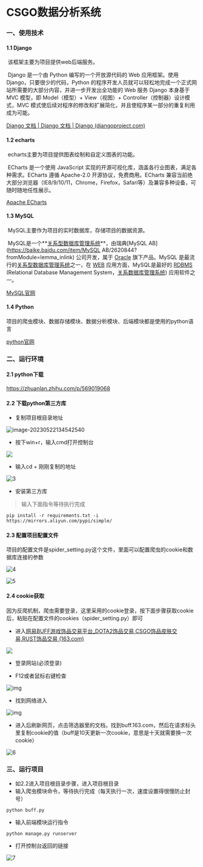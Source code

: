 
# CSGO数据分析系统

### 一、使用技术

#### 1.1 Django

​	该框架主要为项目提供web后端服务。

​	Django 是一个由 Python 编写的一个开放源代码的 Web 应用框架。使用 Django，只要很少的代码，Python 的程序开发人员就可以轻松地完成一个正式网站所需要的大部分内容，并进一步开发出全功能的 Web 服务 Django 本身基于 MVC 模型，即 Model（模型）+ View（视图）+ Controller（控制器）设计模式，MVC 模式使后续对程序的修改和扩展简化，并且使程序某一部分的重复利用成为可能。

[Django 文档 | Django 文档 | Django (djangoproject.com)](https://docs.djangoproject.com/zh-hans/4.2/)

#### 1.2 echarts

​	echarts主要为项目提供图表绘制和自定义图表的功能。

​	ECharts 是一个使用 JavaScript 实现的开源可视化库，涵盖各行业图表，满足各种需求。ECharts 遵循 Apache-2.0 开源协议，免费商用。ECharts 兼容当前绝大部分浏览器（IE8/9/10/11，Chrome，Firefox，Safari等）及兼容多种设备，可随时随地任性展示。

[Apache ECharts](https://echarts.apache.org/zh/index.html)

#### 1.3 MySQL

​	MySQL主要作为项目的实时数据库，存储项目的数据资源。

​	MySQL是一个**[关系型数据库管理系统](https://baike.baidu.com/item/关系型数据库管理系统/696511?fromModule=lemma_inlink)**，由瑞典[MySQL AB](https://baike.baidu.com/item/MySQL AB/2620844?fromModule=lemma_inlink) 公司开发，属于 [Oracle](https://baike.baidu.com/item/Oracle?fromModule=lemma_inlink) 旗下产品。MySQL 是最流行的[关系型数据库管理系统](https://baike.baidu.com/item/关系型数据库管理系统/696511?fromModule=lemma_inlink)之一，在 [WEB](https://baike.baidu.com/item/WEB/150564?fromModule=lemma_inlink) 应用方面，MySQL是最好的 [RDBMS](https://baike.baidu.com/item/RDBMS/1048260?fromModule=lemma_inlink) (Relational Database Management System，[关系数据库管理系统](https://baike.baidu.com/item/关系数据库管理系统/11032386?fromModule=lemma_inlink)) 应用软件之一。

[MySQL官网](https://www.mysql.com/)

#### 1.4 Python

​	项目的爬虫模块、数据存储模块、数据分析模块、后端模块都是使用的python语言

[python官网](https://www.python.org/)

### 二、运行环境

#### 2.1 python下载

https://zhuanlan.zhihu.com/p/569019068

#### 2.2 下载python第三方库

* 复制项目根目录地址

![image-20230522134542540](img/1.png)

* 按下win+r，输入cmd打开控制台

![](img/2.png)

* 输入cd + 刚刚复制的地址

![3](img/3.png)

* 安装第三方库

> 输入下面指令等待执行完成

```
pip install -r requirements.txt -i https://mirrors.aliyun.com/pypi/simple/ 
```

#### 2.3 配置项目配置文件

​	项目的配置文件是spider_setting.py这个文件，里面可以配置爬虫的cookie和数据库连接的参数

![4](img/4.png)

![5](img/5.png)

#### 2.4 cookie获取

​	因为反爬机制，爬虫需要登录，这里采用的cookie登录，按下面步骤获取cookie后，粘贴在配置文件的cookies（spider_setting.py）即可 

* 进入[网易BUFF游戏饰品交易平台_DOTA2饰品交易,CSGO饰品皮肤交易,RUST饰品交易 (163.com)](https://buff.163.com/)

![](img/wps2.jpg)

 

*  登录网站(必须登录)

* F12或者鼠标右键检查

![img](img/wps3.jpg)

 

* 找到网络进入

![img](img/wps4.jpg)

 

* 进入后刷新网页，点击筛选器里的文档，找到buff.163.com，然后在请求标头里复制cookie的值（buff是10天更新一次cookie，意思是十天就需要换一次cookie）

![6](img/6.png)

### 三、运行项目

* 如2.2进入项目根目录步骤，进入项目根目录
* 输入爬虫模块命令，等待执行完成（每天执行一次，速度设置得很慢防止封号）

```
python buff.py
```

* 输入前端模块运行指令

```
python manage.py runserver
```

* 打开控制台返回的链接

![7](img/7.png)
